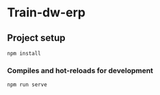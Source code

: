 # Train-dw-erp 

## Project setup
```
npm install
```

### Compiles and hot-reloads for development
```
npm run serve
```
